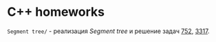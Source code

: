 # C++ homeworks

`Segment tree/` - реализация *Segment tree* и решение задач [752](https://informatics.msk.ru/mod/statements/view3.php?chapterid=752#1), [3317](https://informatics.msk.ru/mod/statements/view3.php?chapterid=3317#1).
